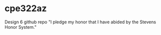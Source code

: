 # cpe322az
Design 6 github repo
"I pledge my honor that I have abided by the Stevens Honor System."
